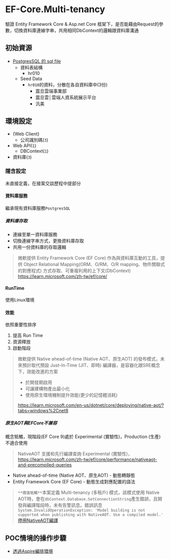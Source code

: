 # EF-Core.Multi-tenancy

驗證 Entity Framework Core & Asp.net Core 框架下，是否能藉由Request的參數，切換資料庫連線字串，共用相同DbContext的邏輯跟資料庫溝通

## 初始資源

* [PostgresSQL 的 sql file](/提供測試連結的公司SQL.sql)
  * 資料表結構
    * hr010
  * Seed Data
    * `hr010`的資料，分散在各自資料庫中(3份)
      * 震旦雲端事業部
      * 震旦雲│雲端人資系統展示平台
      * 汎美

## 環境設定

* {Web Client}
  * 公司識別碼(`3`)
* Web API(`1`)
  * DBContext(`1`)
* 資料庫(`3`)

### 隱含設定

未直接定義，在接案交談歷程中提部分

#### 資料庫服務

繼承現有資料庫服務`PostgresSQL`

##### 資料庫存取

* 連線至單一資料庫服務
* 切換連線字串方式，更換資料庫存取
* 共用一份資料庫的存取邏輯

> 微軟提供 Entity Framework Core (EF Core) 作為與資料庫互動的工具，提供 Object Relational Mapping(ORM、O/RM、O/R mapping、物件關聯式的對應程式) 方式存取、可重複利用的上下文(DbContext)
> <https://learn.microsoft.com/zh-tw/ef/core/>

#### RunTime

使用Linux環境

#### 效能

依照重要性排序

1. 提高 Run Time
2. 資源釋放
3. 啟動階段

> 微軟提供 Native ahead-of-time (Native AOT、原生AOT) 的發布模式，未來預計取代預設 Just-In-Time (JIT、即時) 編譯器，是容器化跟SRE概念下，效能改進的方案
>
> * 於開發期啟用
> * 可讓建構物產出最小化
> * 使用原生環境機制提升效能(更少的記憶體消耗)
>
> <https://learn.microsoft.com/en-us/dotnet/core/deploying/native-aot/?tabs=windows%2Cnet8>

##### 原生AOT與EFCore不兼容

概念牴觸，現階段(EF Core 9)處於 Experimental (實驗性)，Production (生產) 不適合使用

> NativeAOT 支援和先行編譯查詢 Experimental (實驗性)，<https://learn.microsoft.com/zh-tw/ef/core/performance/nativeaot-and-precompiled-queries>

* Native ahead-of-time (Native AOT、原生AOT) - 動態轉靜態
* Entity Framework Core (EF Core) - 動態生成對應配置的語法

> `**價值牴觸**`本案定義 Multi-tenancy (多租戶) 模式，該模式使用 Native AOT時，會在`dbContext.Database.SetConnectionString`產生錯誤，且開發與編譯階段時，未有告警訊息。錯誤訊息`System.InvalidOperationException: 'Model building is not supported when publishing with NativeAOT. Use a compiled model.'`
> [停用NativeAOT編譯](停用NativeAOT編譯.md)

## POC情境的操作步驟

* [透過Aspire編排環境](Aspire/README.md)
